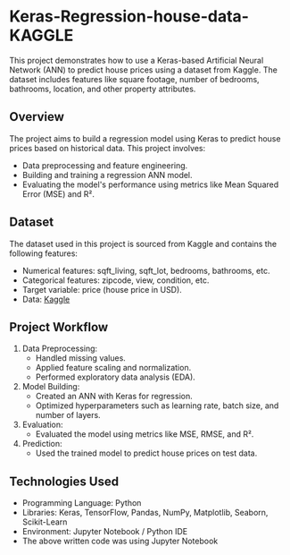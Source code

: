 # Keras-Regression-house-data-KAGGLE
This project demonstrates how to use a Keras-based Artificial Neural Network (ANN) to predict house prices using a dataset from Kaggle. The dataset includes features like square footage, number of bedrooms, bathrooms, location, and other property attributes.
## Overview
The project aims to build a regression model using Keras to predict house prices based on historical data. This project involves:
  * Data preprocessing and feature engineering.
  * Building and training a regression ANN model.
  * Evaluating the model's performance using metrics like Mean Squared Error (MSE) and R².
## Dataset
The dataset used in this project is sourced from Kaggle and contains the following features:
  * Numerical features: sqft_living, sqft_lot, bedrooms, bathrooms, etc.
  * Categorical features: zipcode, view, condition, etc.
  * Target variable: price (house price in USD).
  * Data: [Kaggle](https://www.kaggle.com/)
## Project Workflow
1. Data Preprocessing:
   * Handled missing values.
   * Applied feature scaling and normalization.
   * Performed exploratory data analysis (EDA).
2. Model Building:
   * Created an ANN with Keras for regression.
   * Optimized hyperparameters such as learning rate, batch size, and number of layers.
3. Evaluation:
   * Evaluated the model using metrics like MSE, RMSE, and R².
4. Prediction:
   * Used the trained model to predict house prices on test data.
## Technologies Used
  * Programming Language: Python
  * Libraries: Keras, TensorFlow, Pandas, NumPy, Matplotlib, Seaborn, Scikit-Learn
  * Environment: Jupyter Notebook / Python IDE
  * The above written code was using Jupyter Notebook

